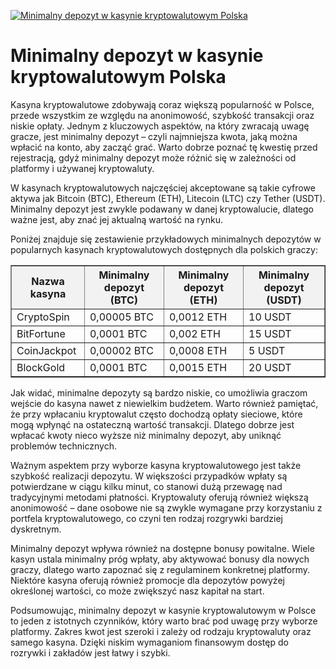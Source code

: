 [![Minimalny depozyt w kasynie kryptowalutowym Polska](https://123-caf.pages.dev/gitsignup.png)](https://vrmoo.ru/Bt82HjjY)

<h1>Minimalny depozyt w kasynie kryptowalutowym Polska</h1> <p>Kasyna kryptowalutowe zdobywają coraz większą popularność w Polsce, przede wszystkim ze względu na anonimowość, szybkość transakcji oraz niskie opłaty. Jednym z kluczowych aspektów, na który zwracają uwagę gracze, jest minimalny depozyt – czyli najmniejsza kwota, jaką można wpłacić na konto, aby zacząć grać. Warto dobrze poznać tę kwestię przed rejestracją, gdyż minimalny depozyt może różnić się w zależności od platformy i używanej kryptowaluty.</p>  <p>W kasynach kryptowalutowych najczęściej akceptowane są takie cyfrowe aktywa jak Bitcoin (BTC), Ethereum (ETH), Litecoin (LTC) czy Tether (USDT). Minimalny depozyt jest zwykle podawany w danej kryptowalucie, dlatego ważne jest, aby znać jej aktualną wartość na rynku.</p>  <p>Poniżej znajduje się zestawienie przykładowych minimalnych depozytów w popularnych kasynach kryptowalutowych dostępnych dla polskich graczy:</p>  <table border="1" cellpadding="8" cellspacing="0" style="border-collapse: collapse; width: 100%; max-width: 600px;">   <thead>     <tr style="background-color: #f2f2f2;">       <th>Nazwa kasyna</th>       <th>Minimalny depozyt (BTC)</th>       <th>Minimalny depozyt (ETH)</th>       <th>Minimalny depozyt (USDT)</th>     </tr>   </thead>   <tbody>     <tr>       <td>CryptoSpin</td>       <td>0,00005 BTC</td>       <td>0,0012 ETH</td>       <td>10 USDT</td>     </tr>     <tr>       <td>BitFortune</td>       <td>0,0001 BTC</td>       <td>0,002 ETH</td>       <td>15 USDT</td>     </tr>     <tr>       <td>CoinJackpot</td>       <td>0,00002 BTC</td>       <td>0,0008 ETH</td>       <td>5 USDT</td>     </tr>     <tr>       <td>BlockGold</td>       <td>0,0001 BTC</td>       <td>0,0015 ETH</td>       <td>20 USDT</td>     </tr>   </tbody> </table>  <p>Jak widać, minimalne depozyty są bardzo niskie, co umożliwia graczom wejście do kasyna nawet z niewielkim budżetem. Warto również pamiętać, że przy wpłacaniu kryptowalut często dochodzą opłaty sieciowe, które mogą wpłynąć na ostateczną wartość transakcji. Dlatego dobrze jest wpłacać kwoty nieco wyższe niż minimalny depozyt, aby uniknąć problemów technicznych.</p>  <p>Ważnym aspektem przy wyborze kasyna kryptowalutowego jest także szybkość realizacji depozytu. W większości przypadków wpłaty są potwierdzane w ciągu kilku minut, co stanowi dużą przewagę nad tradycyjnymi metodami płatności. Kryptowaluty oferują również większą anonimowość – dane osobowe nie są zwykle wymagane przy korzystaniu z portfela kryptowalutowego, co czyni ten rodzaj rozgrywki bardziej dyskretnym.</p>  <p>Minimalny depozyt wpływa również na dostępne bonusy powitalne. Wiele kasyn ustala minimalny próg wpłaty, aby aktywować bonusy dla nowych graczy, dlatego warto zapoznać się z regulaminem konkretnej platformy. Niektóre kasyna oferują również promocje dla depozytów powyżej określonej wartości, co może zwiększyć nasz kapitał na start.</p>  <p>Podsumowując, minimalny depozyt w kasynie kryptowalutowym w Polsce to jeden z istotnych czynników, który warto brać pod uwagę przy wyborze platformy. Zakres kwot jest szeroki i zależy od rodzaju kryptowaluty oraz samego kasyna. Dzięki niskim wymaganiom finansowym dostęp do rozrywki i zakładów jest łatwy i szybki.</p>